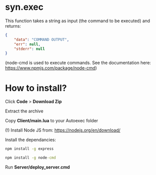 # syn.exec
This function takes a string as input (the command to be executed) and returns:
```json
{
    "data": "COMMAND OUTPUT",
    "err": null,
    "stderr": null
}
```
(node-cmd is used to execute commands. See the documentation here: https://www.npmjs.com/package/node-cmd)
# How to install?
Click __Code__ > __Download Zip__

Extract the archive

Copy __Client/main.lua__ to your Autoexec folder

(!) Install Node JS from: https://nodejs.org/en/download/

Install the dependancies:
```cmd
npm install -g express
```
```cmd
npm install -g node-cmd
```

Run __Server/deploy_server.cmd__